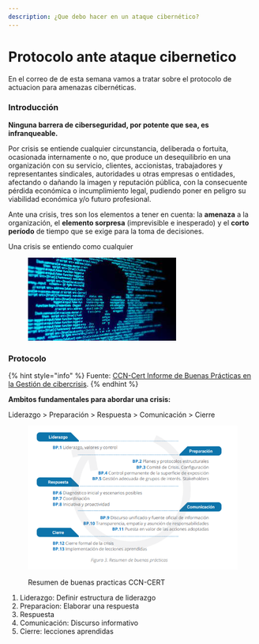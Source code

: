 ```yaml
---
description: ¿Que debo hacer en un ataque cibernético?
---
```


# Protocolo ante ataque cibernetico

En el correo de de esta semana vamos a tratar sobre el protocolo de actuacion para amenazas cibernéticas.

### Introducción

**Ninguna barrera de ciberseguridad, por potente que sea, es infranqueable.**

Por crisis se entiende cualquier circunstancia, deliberada o fortuita, ocasionada internamente o no, que produce un desequilibrio en una organización con su servicio, clientes, accionistas, trabajadores y representantes sindicales, autoridades u otras empresas o entidades, afectando o dañando la imagen y reputación pública, con la consecuente pérdida económica o incumplimiento legal, pudiendo poner en peligro su viabilidad económica y/o futuro profesional.

Ante una crisis, tres son los elementos a tener en cuenta: la **amenaza** a la organización, el **elemento sorpresa** (imprevisible e inesperado) y el **corto período** de tiempo que se exige para la toma de decisiones.

Una crisis se entiendo como cualquier

<figure><img src="../../.gitbook/assets/image.png" alt=""><figcaption></figcaption></figure>

### Protocolo

{% hint style="info" %}
Fuente: [CCN-Cert Informe de Buenas Prácticas en la Gestión de cibercrisis](https://www.ccn-cert.cni.es/seguridad-al-dia/novedades-ccn-cert/12408-nuevo-informe-de-buenas-practicas-bp-29-gestion-de-crisis-para-ciberincidentes-en-entidades-locales.html).
{% endhint %}

**Ambitos fundamentales para abordar una crisis:**&#x20;

Liderazgo > Preparación > Respuesta > Comunicación > Cierre

<figure><img src="../../.gitbook/assets/image (2).png" alt=""><figcaption><p>Resumen de buenas practicas CCN-CERT</p></figcaption></figure>

1. Liderazgo: Definir estructura de liderazgo&#x20;
2. Preparacion: Elaborar una respuesta&#x20;
3. Respuesta
4. Comunicación: Discurso informativo
5. Cierre: lecciones aprendidas
